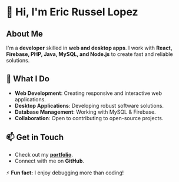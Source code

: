 # 👋 Hi, I'm Eric Russel Lopez

## About Me
I'm a **developer** skilled in **web and desktop apps**. I work with **React, Firebase, PHP, Java, MySQL, and Node.js** to create fast and reliable solutions.

## 🚀 What I Do
- **Web Development**: Creating responsive and interactive web applications.
- **Desktop Applications**: Developing robust software solutions.
- **Database Management**: Working with MySQL & Firebase.
- **Collaboration**: Open to contributing to open-source projects.

## 📫 Get in Touch
- Check out my **[portfolio](https://russellopezportfolio.vercel.app/)**.
- Connect with me on **GitHub**.

⚡ **Fun fact:** I enjoy debugging more than coding!

<!---
EricRusselLopez/EricRusselLopez is a ✨ special ✨ repository because its `README.md` (this file) appears on your GitHub profile.
You can click the Preview link to take a look at your changes.
--->

